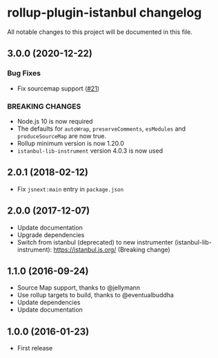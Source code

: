 # rollup-plugin-istanbul changelog

All notable changes to this project will be documented in this file.

## 3.0.0 (2020-12-22)

### Bug Fixes

* Fix sourcemap support ([#21](https://github.com/artberri/rollup-plugin-istanbul/issues/21))

### BREAKING CHANGES

* Node.js 10 is now required
* The defaults for `autoWrap`, `preserveComments`, `esModules` and `produceSourceMap` are now true.
* Rollup minimum version is now 1.20.0
* `istanbul-lib-instrument` version 4.0.3 is now used

## 2.0.1 (2018-02-12)

* Fix `jsnext:main` entry in `package.json`

## 2.0.0 (2017-12-07)

* Update documentation
* Upgrade dependencies
* Switch from istanbul (deprecated) to new instrumenter (istanbul-lib-instrument): https://istanbul.js.org/ (Breaking change)

## 1.1.0 (2016-09-24)

* Source Map support, thanks to @jellymann
* Use rollup targets to build, thanks to @eventualbuddha
* Update dependencies
* Update documentation

## 1.0.0 (2016-01-23)

* First release
